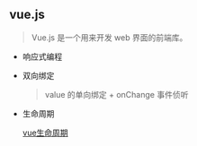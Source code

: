 ## vue.js

  > Vue.js 是一个用来开发 web 界面的前端库。

  * 响应式编程

  * 双向绑定

    > value 的单向绑定 + onChange 事件侦听

  * 生命周期

    [vue生命周期](../images/lifecycle.jpg)
